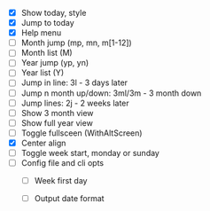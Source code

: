 - [x] Show today, style
- [x] Jump to today
- [x] Help menu
- [ ] Month jump (mp, mn, m[1-12]<cr>)
- [ ] Month list (M)
- [ ] Year jump (yp, yn)
- [ ] Year list (Y)
- [ ] Jump in line: 3l - 3 days later
- [ ] Jump  n month up/down: 3ml/3m<down> - 3 month down 
- [ ] Jump lines: 2j - 2 weeks later
- [ ] Show 3 month view
- [ ] Show full year view
- [ ] Toggle fullsceen (WithAltScreen)
- [x] Center align
- [ ] Toggle week start, monday or sunday
- [ ] Config file and cli opts
    - [ ] Week first day
    - [ ] Output date format 

